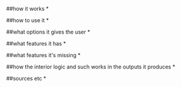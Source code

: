 ##how it works
* 

##how to use it
* 

##what options it gives the user
* 

##what features it has
* 

##what features it's missing
*

##how the interior logic and such works in the outputs it produces 
*

##sources etc
* 